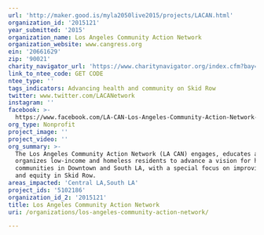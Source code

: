 ```yaml
---
url: 'http://maker.good.is/myla2050live2015/projects/LACAN.html'
organization_id: '2015121'
year_submitted: '2015'
organization_name: Los Angeles Community Action Network
organization_website: www.cangress.org
ein: '20661629'
zip: '90021'
charity_navigator_url: 'https://www.charitynavigator.org/index.cfm?bay=search.profile&ein=20661629'
link_to_ntee_code: GET CODE
ntee_type: ''
tags_indicators: Advancing health and community on Skid Row
twitter: www.twitter.com/LACANetwork
instagram: ''
facebook: >-
  https://www.facebook.com/LA-CAN-Los-Angeles-Community-Action-Network-150256427472/timeline/
org_type: Nonprofit
project_image: ''
project_video: ''
org_summary: >-
  The Los Angeles Community Action Network (LA CAN) engages, educates and
  organizes low-income and homeless residents to advance a vision for healthy
  communities in Downtown and South LA, with a special focus on improving health
  and equity in Skid Row.
areas_impacted: 'Central LA,South LA'
project_ids: '5102186'
organization_id_2: '2015121'
title: Los Angeles Community Action Network
uri: /organizations/los-angeles-community-action-network/

---
```

